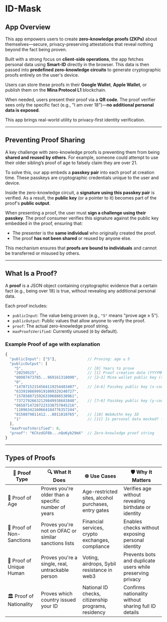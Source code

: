 # ID-Mask

## App Overview

This app empowers users to create **zero-knowledge proofs (ZKPs)** about themselves—secure, privacy-preserving attestations that reveal nothing beyond the fact being proven.

Built with a strong focus on **client-side operations**, the app fetches personal data using **Smart-ID** directly in the browser. This data is then passed into **predefined zero-knowledge circuits** to generate cryptographic proofs entirely on the user's device.

Users can store these proofs in their **Google Wallet**, **Apple Wallet**, or publish them on the **Mina Protocol L1** blockchain.

When needed, users present their proof via a **QR code**. The proof verifier sees only the specific fact (e.g., "I am over 18")—**no additional personal data is exposed**.

This app brings real-world utility to privacy-first identity verification.

---

## Preventing Proof Sharing

A key challenge with zero-knowledge proofs is preventing them from being **shared and reused by others**. For example, someone could attempt to use their older sibling’s proof of age to falsely claim they are over 21.

To solve this, our app embeds a **passkey pair** into each proof at creation time. These passkeys are cryptographic credentials unique to the user and device.

Inside the zero-knowledge circuit, a **signature using this passkey pair** is verified. As a result, the **public key** (or a pointer to it) becomes part of the proof's **public output**.

When presenting a proof, the user must **sign a challenge using their passkey**. The proof consumer verifies this signature against the public key embedded in the proof, ensuring that:

- The presenter is the **same individual** who originally created the proof.
- The proof **has not been shared** or reused by anyone else.

This mechanism ensures that **proofs are bound to individuals** and cannot be transferred or misused by others.

---

## What Is a Proof?

A **proof** is a JSON object containing cryptographic evidence that a certain fact (e.g., being over 18) is true, without revealing any additional personal data.

Each proof includes:

- `publicInput`: The value being proven (e.g., `"5"` means "prove age ≥ 5").
- `publicOutput`: Public values that allow anyone to verify the proof.
- `proof`: The actual zero-knowledge proof string.
- `maxProofsVerified`: Currently unused (`0` by default).

### Example Proof of age with explanation

```js
{
  "publicInput": ["5"],              // Proving: age ≥ 5
  "publicOutput": [
    "5",                             // [0] Years to prove
    "20250525",                      // [1] Proof creation date (YYYYMMDD)
    "80987473785...969161318090",    // [2–3] Mina wallet public key (split into two parts)
    "0",                                            
    "14787152154564119254483407",    // [4–6] Passkey public key (x-coordinates)
    "63391986999191009329240727",
    "15785887159263306888538961",                    
    "73727926632129849938683848",    // [7–9] Passkey public key (y-coordinates)
    "86587147207223338757045216",
    "11096342160664184776357244",                   
    "8150879811412...8011810765",    // [10] WebAuthn key ID
    "1"                              // [11] Is personal data mocked? ("1" = yes, "0" = no)
  ],
  "maxProofsVerified": 0,
  "proof": "KChzdGF0b...nQoKyb29mX"  // Zero-knowledge proof string
}
```

---

## Types of Proofs

| 🧾 Proof Type           | 🔍 What It Does                                                 | 🌐 Use Cases                                         | 🛡️ Why It Matters                                            |
|------------------------|------------------------------------------------------------------|------------------------------------------------------|--------------------------------------------------------------|
| 👵 Proof of Age         | Proves you're older than a specific number of years              | Age-restricted sites, alcohol purchases, entry gates | Verifies age without revealing birthdate or identity         |
| 📜 Proof of Non-Sanctions | Proves you're not on OFAC or similar sanctions lists            | Financial services, crypto exchanges, compliance     | Enables checks without exposing personal identity            |
| 🧠 Proof of Unique Human | Proves you're a single, real, untrackable person                 | Voting, airdrops, Sybil resistance in web3           | Prevents bots and duplicate users while preserving privacy   |
| 🏛️ Proof of Nationality  | Proves which country issued your ID                             | National ID checks, citizenship programs, residency  | Confirms nationality without sharing full ID details         |
